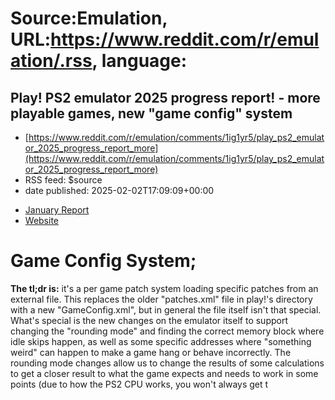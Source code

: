 # Source:Emulation, URL:https://www.reddit.com/r/emulation/.rss, language:

## Play! PS2 emulator 2025 progress report! - more playable games, new "game config" system
 - [https://www.reddit.com/r/emulation/comments/1ig1yr5/play_ps2_emulator_2025_progress_report_more](https://www.reddit.com/r/emulation/comments/1ig1yr5/play_ps2_emulator_2025_progress_report_more)
 - RSS feed: $source
 - date published: 2025-02-02T17:09:09+00:00

<!-- SC_OFF --><div class="md"><ul> <li><a href="https://www.patreon.com/posts/121336482">January Report</a></li> <li><a href="https://purei.org/">Website</a></li> </ul> <h1>Game Config System;</h1> <p><strong>The tl;dr is:</strong> it&#39;s a per game patch system loading specific patches from an external file. This replaces the older &quot;patches.xml&quot; file in play!&#39;s directory with a new &quot;GameConfig.xml&quot;, but in general the file itself isn&#39;t that special. What&#39;s special is the new changes on the emulator itself to support changing the &quot;rounding mode&quot; and finding the correct memory block where idle skips happen, as well as some specific addresses where &quot;something weird&quot; can happen to make a game hang or behave incorrectly. The rounding mode changes allow us to change the results of some calculations to get a closer result to what the game expects and needs to work in some points (due to how the PS2 CPU works, you won&#39;t always get t

